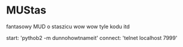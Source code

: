 MUStas
======
fantasowy MUD o staszicu
wow wow
tyle kodu
itd

start: 'pythob2 -m dunnohowtnameit'
connect: 'telnet localhost 7999'
